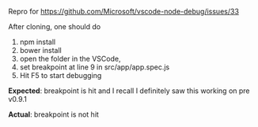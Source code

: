 Repro for https://github.com/Microsoft/vscode-node-debug/issues/33 

After cloning, one should do
1. npm install
2. bower install
3. open the folder in the VSCode, 
4. set breakpoint at line 9 in src/app/app.spec.js
5. Hit F5 to start debugging

**Expected**: breakpoint is hit and I recall I definitely saw this working on pre v0.9.1

**Actual**: breakpoint is not hit